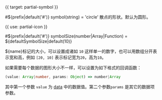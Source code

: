 {{ target: partial-symbol }}

#${prefix|default('#')} symbol(string) = 'circle'
散点的形状。默认为圆形。

{{ use: partial-icon }}

#${prefix|default('#')} symbolSize(number|Array|Function) = ${defaultSymbolSize|default(10)}

${name}标记的大小，可以设置成诸如 `10` 这样单一的数字，也可以用数组分开表示宽和高，例如 `[20, 10]` 表示标记宽为`20`，高为`10`。

如果需要每个数据的图形大小不一样，可以设置为如下格式的回调函数：
```ts
(value: Array|number, params: Object) => number|Array
```
其中第一个参数 `value` 为 [data](~series-${seriesType}.data) 中的数据值。第二个参数`params` 是其它的数据项参数。
